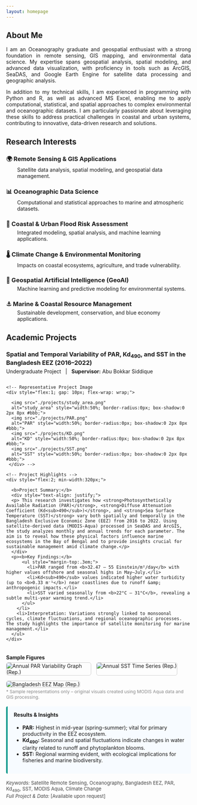 ```yaml
---
layout: homepage
---
```


<h2>About Me</h2>
<div style="text-align: justify;">
  <p>
    I am an Oceanography graduate and geospatial enthusiast with a strong foundation in remote sensing, GIS mapping, and environmental data science. My expertise spans geospatial analysis, spatial modeling, and advanced data visualization, with proficiency in tools such as ArcGIS, SeaDAS, and Google Earth Engine for satellite data processing and geographic analysis.
  </p>
  <p>
    In addition to my technical skills, I am experienced in programming with Python and R, as well as advanced MS Excel, enabling me to apply computational, statistical, and spatial approaches to complex environmental and oceanographic datasets. I am particularly passionate about leveraging these skills to address practical challenges in coastal and urban systems, contributing to innovative, data-driven research and solutions.
  </p>
</div>
</div>

<h2>Research Interests</h2>

  <h3 style="margin-bottom: 5px;">🌍 Remote Sensing & GIS Applications</h3>
  <p style="margin-top: 0; margin-left: 30px;">Satellite data analysis, spatial modeling, and geospatial data management.</p>

  <h3 style="margin-bottom: 5px;">📊 Oceanographic Data Science</h3>
  <p style="margin-top: 0; margin-left: 30px;">Computational and statistical approaches to marine and atmospheric datasets.</p>

  <h3 style="margin-bottom: 5px;">🌊 Coastal & Urban Flood Risk Assessment</h3>
  <p style="margin-top: 0; margin-left: 30px;">Integrated modeling, spatial analysis, and machine learning applications.</p>

  <h3 style="margin-bottom: 5px;">🌡️ Climate Change & Environmental Monitoring</h3>
  <p style="margin-top: 0; margin-left: 30px;">Impacts on coastal ecosystems, agriculture, and trade vulnerability.</p>

  <h3 style="margin-bottom: 5px;">🤖 Geospatial Artificial Intelligence (GeoAI)</h3>
  <p style="margin-top: 0; margin-left: 30px;">Machine learning and predictive modeling for environmental systems.</p>

  <h3 style="margin-bottom: 5px;">⚓ Marine & Coastal Resource Management</h3>
  <p style="margin-top: 0; margin-left: 30px;">Sustainable development, conservation, and blue economy applications.</p>
</div>

<h2>Academic Projects</h2>

  <h3 style="margin-bottom: 5px;">Spatial and Temporal Variability of PAR, Kd<sub>490</sub>, and SST in the Bangladesh EEZ (2016–2022)</h3>
  <p style="margin-top: 0;">Undergraduate Project &nbsp; | &nbsp; <b>Supervisor:</b> Abu Bokkar Siddique </p>
  <div style="display:flex; flex-wrap:wrap; gap:1.5em;">
    
    <!-- Representative Project Image 
    <div style="flex:1; gap: 10px; flex-wrap: wrap;">
    
      <img src="./projects/study_area.png" 
      alt="study_area" style="width:50%; border-radius:0px; box-shadow:0 2px 8px #bbb;">
      <img src="./projects/PAR.png" 
      alt="PAR" style="width:50%; border-radius:0px; box-shadow:0 2px 8px #bbb;">
      <img src="./projects/KD.png" 
      alt="KD" style="width:50%; border-radius:0px; box-shadow:0 2px 8px #bbb;">
      <img src="./projects/SST.png" 
      alt="SST" style="width:50%; border-radius:0px; box-shadow:0 2px 8px #bbb;">
     </div> -->

    <!-- Project Highlights -->
    <div style="flex:2; min-width:320px;">
    
      <b>Project Summary:</b>
      <div style="text-align: justify;">
      <p> This research investigates how <strong>Photosynthetically Available Radiation (PAR)</strong>, <strong>Diffuse Attenuation Coefficient (Kd<sub>490</sub>)</strong>, and <strong>Sea Surface Temperature (SST)</strong> vary both spatially and temporally in the Bangladesh Exclusive Economic Zone (EEZ) from 2016 to 2022. Using satellite-derived data (MODIS-Aqua) processed in SeaDAS and ArcGIS, the study analyzes monthly and annual trends for each parameter. The aim is to reveal how these physical factors influence marine ecosystems in the Bay of Bengal and to provide insights crucial for sustainable management amid climate change.</p>
      </div> 
      <p><b>Key Findings:</b>
          <ul style="margin-top:.3em;">
            <li>PAR ranged from <b>32.47 – 55 Einstein/m²/day</b> with higher values offshore and seasonal highs in May–July.</li>
            <li>Kd<sub>490</sub> values indicated higher water turbidity (up to <b>0.33 m⁻¹</b>) near coastlines due to runoff &amp; anthropogenic impacts.</li>
            <li>SST varied seasonally from <b>22°C – 31°C</b>, revealing a subtle multi-year warming trend.</li>
          </ul>
        </li>
        <li>Interpretation: Variations strongly linked to monsoonal cycles, climate fluctuations, and regional oceanographic processes. The study highlights the importance of satellite monitoring for marine management.</li>
      </ul>
    </div>
  </div>
  <!-- Insert sample figures -->
  <div style="margin-top:1em; margin-bottom:1em;">
    <h4 style="margin-bottom:.4em;">Sample Figures</h4>
    <div style="display:flex; flex-wrap:wrap; gap:1em;">
      <img src="https://i.imgur.com/e2QYYTb.png" alt="Annual PAR Variability Graph (Rep.)" style="max-width:230px; border-radius:6px; border: 1px solid #ccc;">
      <img src="https://i.imgur.com/VIPzRja.png" alt="Annual SST Time Series (Rep.)" style="max-width:230px; border-radius:6px; border: 1px solid #ccc;">
      <img src="https://i.imgur.com/BgAbso1.png" alt="Bangladesh EEZ Map (Rep.)" style="max-width:230px; border-radius:6px; border: 1px solid #ccc;">
    </div>
    <div style="font-size:.87em; color:#888; margin-top:.2em;">* Sample representations only – original visuals created using MODIS Aqua data and GIS processing.</div>
  </div>

  <!-- Results Summary -->
  <div style="background:#f7fbff; border-left:4px solid #009688; padding:1em 1.2em; margin-top:1.3em; border-radius:4px;">
    <h4 style="margin-top:0;">Results &amp; Insights</h4>
    <ul>
      <li><b>PAR:</b> Highest in mid-year (spring-summer); vital for primary productivity in the EEZ ecosystem.</li>
      <li><b>Kd<sub>490</sub>:</b> Seasonal and spatial fluctuations indicate changes in water clarity related to runoff and phytoplankton blooms.</li>
      <li><b>SST:</b> Regional warming evident, with ecological implications for fisheries and marine biodiversity.</li>
    </ul>
  </div>

  <!-- Footer and References -->
  <div style="font-size:.93em; color:#444; margin-top:1.3em">
    <i>Keywords:</i> Satellite Remote Sensing, Oceanography, Bangladesh EEZ, PAR, Kd<sub>490</sub>, SST, MODIS Aqua, Climate Change<br>
    <i>Full Project &amp; Data:</i> [Available upon request]
  </div>
</section>


